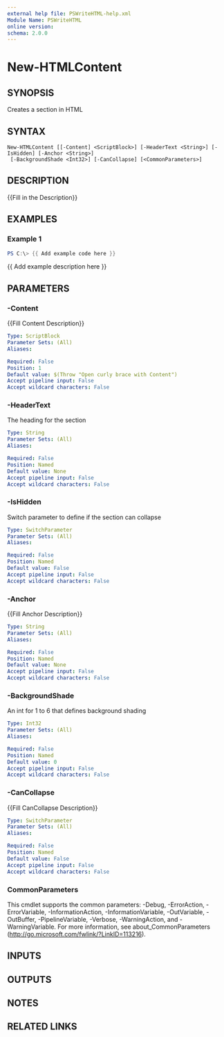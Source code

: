```yaml
---
external help file: PSWriteHTML-help.xml
Module Name: PSWriteHTML
online version:
schema: 2.0.0
---
```


# New-HTMLContent

## SYNOPSIS
Creates a section in HTML

## SYNTAX

```
New-HTMLContent [[-Content] <ScriptBlock>] [-HeaderText <String>] [-IsHidden] [-Anchor <String>]
 [-BackgroundShade <Int32>] [-CanCollapse] [<CommonParameters>]
```

## DESCRIPTION
{{Fill in the Description}}

## EXAMPLES

### Example 1
```powershell
PS C:\> {{ Add example code here }}
```

{{ Add example description here }}

## PARAMETERS

### -Content
{{Fill Content Description}}

```yaml
Type: ScriptBlock
Parameter Sets: (All)
Aliases:

Required: False
Position: 1
Default value: $(Throw "Open curly brace with Content")
Accept pipeline input: False
Accept wildcard characters: False
```

### -HeaderText
The heading for the section

```yaml
Type: String
Parameter Sets: (All)
Aliases:

Required: False
Position: Named
Default value: None
Accept pipeline input: False
Accept wildcard characters: False
```

### -IsHidden
Switch parameter to define if the section can collapse

```yaml
Type: SwitchParameter
Parameter Sets: (All)
Aliases:

Required: False
Position: Named
Default value: False
Accept pipeline input: False
Accept wildcard characters: False
```

### -Anchor
{{Fill Anchor Description}}

```yaml
Type: String
Parameter Sets: (All)
Aliases:

Required: False
Position: Named
Default value: None
Accept pipeline input: False
Accept wildcard characters: False
```

### -BackgroundShade
An int for 1 to 6 that defines background shading

```yaml
Type: Int32
Parameter Sets: (All)
Aliases:

Required: False
Position: Named
Default value: 0
Accept pipeline input: False
Accept wildcard characters: False
```

### -CanCollapse
{{Fill CanCollapse Description}}

```yaml
Type: SwitchParameter
Parameter Sets: (All)
Aliases:

Required: False
Position: Named
Default value: False
Accept pipeline input: False
Accept wildcard characters: False
```

### CommonParameters
This cmdlet supports the common parameters: -Debug, -ErrorAction, -ErrorVariable, -InformationAction, -InformationVariable, -OutVariable, -OutBuffer, -PipelineVariable, -Verbose, -WarningAction, and -WarningVariable.
For more information, see about_CommonParameters (http://go.microsoft.com/fwlink/?LinkID=113216).

## INPUTS

## OUTPUTS

## NOTES

## RELATED LINKS
